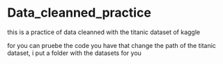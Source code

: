 # Data_cleanned_practice
this is a practice of data cleanned with the titanic dataset of kaggle 


for you can pruebe the code you have that change the path of the titanic dataset, i put a folder with the datasets for you


